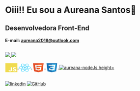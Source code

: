 
# Oiii!! Eu sou a Aureana Santos👋
## Desenvolvedora Front-End
####  E-mail: aureana2018@outlook.com
##

<div>
<a href="https://www.linkedin.com/in/aureana-santos-a7091b21b">
<img height="180em" src="https://github-readme-stats.vercel.app/api?username=aureana&show_icons=true&theme=tokyonight&include_all_commits=true&count_private=true"/>
<img height="180em" src="https://github-readme-stats.vercel.app/api/top-langs/?username=aureana&layout=compact&langs_count=7&theme=tokyonight"/>
</div>
<div style="display: inline_block"><br>
  <img align="center" alt="aureana-Js" height="30" width="40" src="https://raw.githubusercontent.com/devicons/devicon/master/icons/javascript/javascript-plain.svg">
  <img align="center" alt="aureana-React" height="30" width="40" src="https://raw.githubusercontent.com/devicons/devicon/master/icons/react/react-original.svg">
  <img align="center" alt="aureana-HTML" height="30" width="40" src="https://raw.githubusercontent.com/devicons/devicon/master/icons/html5/html5-original.svg">
  <img align="center" alt="aureana-CSS" height="30" width="40" src="https://raw.githubusercontent.com/devicons/devicon/master/icons/css3/css3-original.svg">
  <img align="center" alt="aureana-nodeJs height="100" width="100" src="https://cdn.jsdelivr.net/gh/devicons/devicon/icons/nodejs/nodejs-original-wordmark.svg">
</div>

##

[![linkedin](https://img.shields.io/badge/linkedin-0A66C2?style=for-the-badge&logo=linkedin&logoColor=white)](https://www.linkedin.com/in/aureana-santos-a7091b21b)  [![GitHub](https://img.shields.io/badge/GitHub-100000?style=for-the-badge&logo=github&logoColor=white)](https://github.com/Aureana)  






